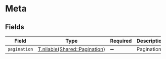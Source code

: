 # Meta


## Fields

| Field                                                              | Type                                                               | Required                                                           | Description                                                        |
| ------------------------------------------------------------------ | ------------------------------------------------------------------ | ------------------------------------------------------------------ | ------------------------------------------------------------------ |
| `pagination`                                                       | [T.nilable(Shared::Pagination)](../../models/shared/pagination.md) | :heavy_minus_sign:                                                 | Pagination                                                         |